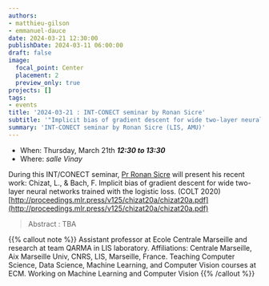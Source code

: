 ```yaml
---
authors:
- matthieu-gilson
- emmanuel-dauce
date: 2024-03-21 12:30:00
publishDate: 2024-03-11 06:00:00
draft: false
image:
  focal_point: Center
  placement: 2
  preview_only: true
projects: []
tags:
- events
title: '2024-03-21 : INT-CONECT seminar by Ronan Sicre'
subtitle: '"Implicit bias of gradient descent for wide two-layer neural networks trained with the logistic loss" (2020)'
summary: 'INT-CONECT seminar by Ronan Sicre (LIS, AMU)'
---
```



* When: Thursday, March 21th ***12:30 to 13:30*** 
* Where: _salle Vinay_

During this INT/CONECT seminar, [Pr Ronan Sicre](https://pageperso.lis-lab.fr/~ronan.sicre/wordpress/) will present his recent work: Chizat, L., & Bach, F. Implicit bias of gradient descent for wide two-layer neural networks trained with the logistic loss. (COLT 2020) [http://proceedings.mlr.press/v125/chizat20a/chizat20a.pdf](http://proceedings.mlr.press/v125/chizat20a/chizat20a.pdf)

> Abstract : TBA

{{% callout note %}}
Assistant professor at Ecole Centrale Marseille and research at team QARMA in LIS laboratory.
Affiliations: Centrale Marseille, Aix Marseille Univ, CNRS, LIS, Marseille, France.
Teaching Computer Science, Data Science, Machine Learning, and Computer Vision courses at ECM.
Working on Machine Learning and Computer Vision
{{% /callout %}}
